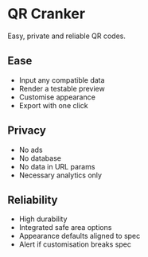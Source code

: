 # QR Cranker
Easy, private and reliable QR codes.

## Ease
- Input any compatible data
- Render a testable preview
- Customise appearance
- Export with one click

## Privacy
- No ads
- No database
- No data in URL params
- Necessary analytics only

## Reliability
- High durability
- Integrated safe area options
- Appearance defaults aligned to spec
- Alert if customisation breaks spec
